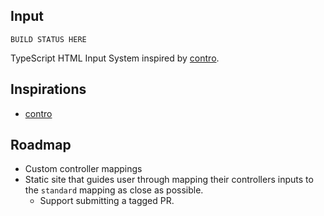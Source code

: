 ## Input

`BUILD STATUS HERE`

TypeScript HTML Input System inspired by [contro].

## Inspirations

- [contro]

## Roadmap

- Custom controller mappings
- Static site that guides user through mapping their controllers inputs to the `standard` mapping as close as possible.
  - Support submitting a tagged PR.

[contro]: https://npm.im/contro

